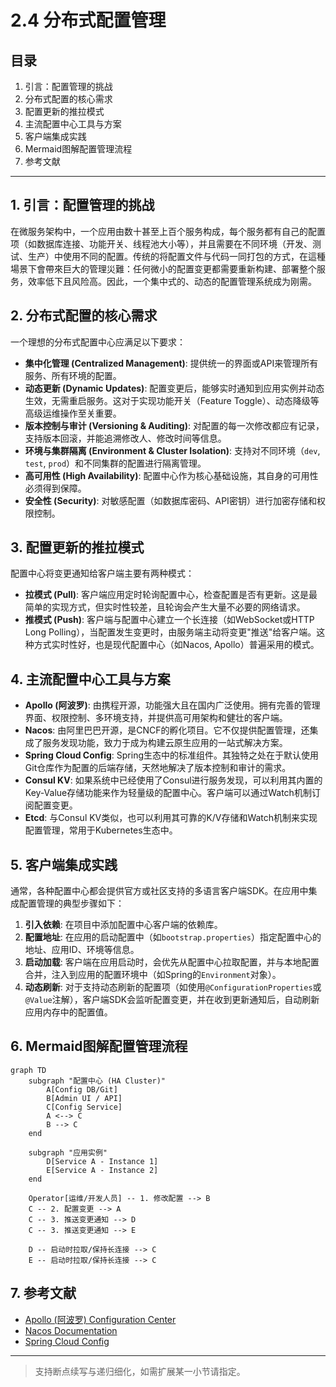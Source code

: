 # 2.4 分布式配置管理

## 目录

1. 引言：配置管理的挑战
2. 分布式配置的核心需求
3. 配置更新的推拉模式
4. 主流配置中心工具与方案
5. 客户端集成实践
6. Mermaid图解配置管理流程
7. 参考文献

---

## 1. 引言：配置管理的挑战

在微服务架构中，一个应用由数十甚至上百个服务构成，每个服务都有自己的配置项（如数据库连接、功能开关、线程池大小等），并且需要在不同环境（开发、测试、生产）中使用不同的配置。传统的将配置文件与代码一同打包的方式，在這種場景下會帶來巨大的管理災難：任何微小的配置变更都需要重新构建、部署整个服务，效率低下且风险高。因此，一个集中式的、动态的配置管理系统成为刚需。

## 2. 分布式配置的核心需求

一个理想的分布式配置中心应满足以下要求：

- **集中化管理 (Centralized Management)**: 提供统一的界面或API来管理所有服务、所有环境的配置。
- **动态更新 (Dynamic Updates)**: 配置变更后，能够实时通知到应用实例并动态生效，无需重启服务。这对于实现功能开关（Feature Toggle）、动态降级等高级运维操作至关重要。
- **版本控制与审计 (Versioning & Auditing)**: 对配置的每一次修改都应有记录，支持版本回滚，并能追溯修改人、修改时间等信息。
- **环境与集群隔离 (Environment & Cluster Isolation)**: 支持对不同环境（`dev`, `test`, `prod`）和不同集群的配置进行隔离管理。
- **高可用性 (High Availability)**: 配置中心作为核心基础设施，其自身的可用性必须得到保障。
- **安全性 (Security)**: 对敏感配置（如数据库密码、API密钥）进行加密存储和权限控制。

## 3. 配置更新的推拉模式

配置中心将变更通知给客户端主要有两种模式：

- **拉模式 (Pull)**: 客户端应用定时轮询配置中心，检查配置是否有更新。这是最简单的实现方式，但实时性较差，且轮询会产生大量不必要的网络请求。
- **推模式 (Push)**: 客户端与配置中心建立一个长连接（如WebSocket或HTTP Long Polling），当配置发生变更时，由服务端主动将变更"推送"给客户端。这种方式实时性好，也是现代配置中心（如Nacos, Apollo）普遍采用的模式。

## 4. 主流配置中心工具与方案

- **Apollo (阿波罗)**: 由携程开源，功能强大且在国内广泛使用。拥有完善的管理界面、权限控制、多环境支持，并提供高可用架构和健壮的客户端。
- **Nacos**: 由阿里巴巴开源，是CNCF的孵化项目。它不仅提供配置管理，还集成了服务发现功能，致力于成为构建云原生应用的一站式解决方案。
- **Spring Cloud Config**: Spring生态中的标准组件。其独特之处在于默认使用Git仓库作为配置的后端存储，天然地解决了版本控制和审计的需求。
- **Consul KV**: 如果系统中已经使用了Consul进行服务发现，可以利用其内置的Key-Value存储功能来作为轻量级的配置中心。客户端可以通过Watch机制订阅配置变更。
- **Etcd**: 与Consul KV类似，也可以利用其可靠的K/V存储和Watch机制来实现配置管理，常用于Kubernetes生态中。

## 5. 客户端集成实践

通常，各种配置中心都会提供官方或社区支持的多语言客户端SDK。在应用中集成配置管理的典型步骤如下：

1. **引入依赖**: 在项目中添加配置中心客户端的依赖库。
2. **配置地址**: 在应用的启动配置中（如`bootstrap.properties`）指定配置中心的地址、应用ID、环境等信息。
3. **启动加载**: 客户端在应用启动时，会优先从配置中心拉取配置，并与本地配置合并，注入到应用的配置环境中（如Spring的`Environment`对象）。
4. **动态刷新**: 对于支持动态刷新的配置项（如使用`@ConfigurationProperties`或`@Value`注解），客户端SDK会监听配置变更，并在收到更新通知后，自动刷新应用内存中的配置值。

## 6. Mermaid图解配置管理流程

```mermaid
graph TD
    subgraph "配置中心 (HA Cluster)"
        A[Config DB/Git]
        B[Admin UI / API]
        C[Config Service]
        A <--> C
        B --> C
    end
    
    subgraph "应用实例"
        D[Service A - Instance 1]
        E[Service A - Instance 2]
    end
    
    Operator[运维/开发人员] -- 1. 修改配置 --> B
    C -- 2. 配置变更 --> A
    C -- 3. 推送变更通知 --> D
    C -- 3. 推送变更通知 --> E
    
    D -- 启动时拉取/保持长连接 --> C
    E -- 启动时拉取/保持长连接 --> C
```

## 7. 参考文献

- [Apollo (阿波罗) Configuration Center](https://www.apolloconfig.com/)
- [Nacos Documentation](https://nacos.io/en-us/docs/what-is-nacos.html)
- [Spring Cloud Config](https://spring.io/projects/spring-cloud-config)

---
> 支持断点续写与递归细化，如需扩展某一小节请指定。
